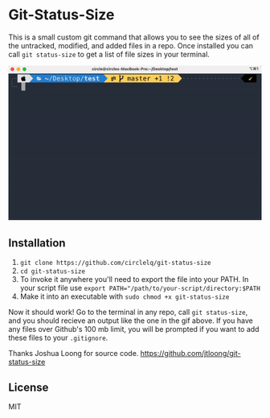 # Git-Status-Size

This is a small custom git command that allows you to see the sizes of all of the untracked, modified, and added files in a repo. Once installed you can call `git status-size` to get a list of file sizes in your terminal.

<p align="center"><img src="example.gif?raw=true"/></p>

## Installation

1. `git clone https://github.com/circlelq/git-status-size`
2. `cd git-status-size`
3. To invoke it anywhere you'll need to export the file into your PATH. In your script file use `export PATH="/path/to/your-script/directory:$PATH`
4. Make it into an executable with `sudo chmod +x git-status-size`

Now it should work! Go to the terminal in any repo, call `git status-size`, and you should recieve an output like the one in the gif above. If you have any files over Github's 100 mb limit, you will be prompted if you want to add these files to your `.gitignore`.

Thanks Joshua Loong for source code. https://github.com/jtloong/git-status-size

## License

MIT
